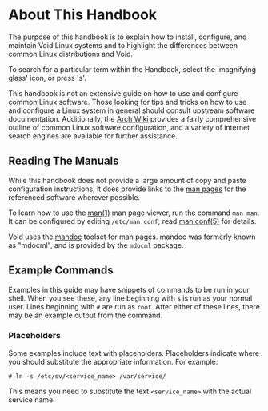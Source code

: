 # About This Handbook

The purpose of this handbook is to explain how to install, configure,
and maintain Void Linux systems and to highlight the differences between common
Linux distributions and Void.

To search for a particular term within the Handbook, select the 'magnifying
glass' icon, or press 's'.

This handbook is not an extensive guide on how to use and configure common Linux
software. Those looking for tips and tricks on how to use and configure a Linux system in general
should consult upstream software documentation. Additionally, the [Arch
Wiki](https://wiki.archlinux.org/) provides a fairly comprehensive outline of
common Linux software configuration, and a variety of internet search engines
are available for further assistance.

## Reading The Manuals

While this handbook does not provide a large amount of copy and paste
configuration instructions, it does provide links to the [man
pages](https://man.voidlinux.org/) for the referenced software wherever
possible.

To learn how to use the [man(1)](https://man.voidlinux.org/man.1) man page
viewer, run the command `man man`. It can be configured by editing
`/etc/man.conf`; read [man.conf(5)](https://man.voidlinux.org/man.conf.5) for
details.

Void uses the [mandoc](https://mandoc.bsd.lv/) toolset for man pages. mandoc was
formerly known as "mdocml", and is provided by the `mdocml` package.

## Example Commands

Examples in this guide may have snippets of commands to be run in your shell.
When you see these, any line beginning with `$` is run as your normal user.
Lines beginning with `#` are run as `root`. After either of these lines, there
may be an example output from the command.

### Placeholders

Some examples include text with placeholders. Placeholders indicate where you
should substitute the appropriate information. For example:

```
# ln -s /etc/sv/<service_name> /var/service/
```

This means you need to substitute the text `<service_name>` with the actual
service name.

